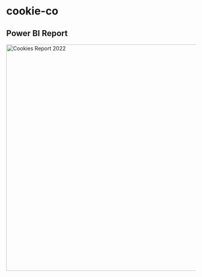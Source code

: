 # cookie-co

<h2>Power BI Report</h2>
<img width="603" alt="Cookies Report 2022" src="https://github.com/mannythecreator/cookie-co/assets/60325078/6f558b1c-93b1-4a28-8b33-252431159751">
